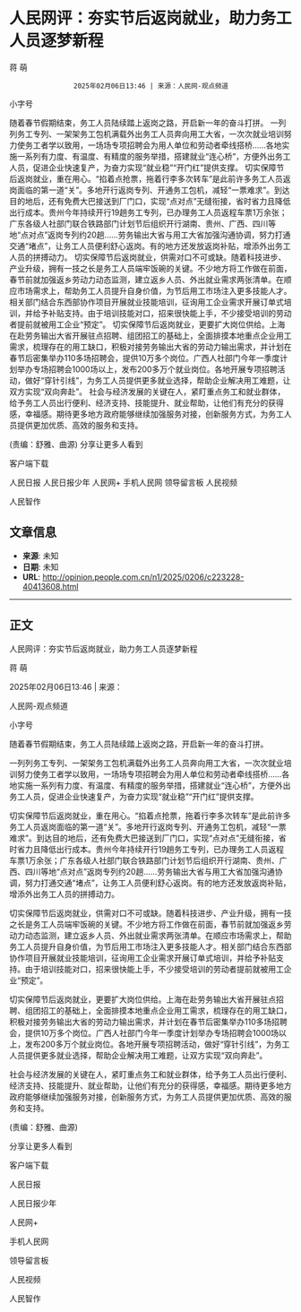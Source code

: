 # 人民网评：夯实节后返岗就业，助力务工人员逐梦新程

蒋 萌


					2025年02月06日13:46 | 来源：人民网-观点频道


小字号





随着春节假期结束，务工人员陆续踏上返岗之路，开启新一年的奋斗打拼。
一列列务工专列、一架架务工包机满载外出务工人员奔向用工大省，一次次就业培训努力使务工者学以致用，一场场专项招聘会为用人单位和劳动者牵线搭桥……各地实施一系列有力度、有温度、有精度的服务举措，搭建就业“连心桥”，方便外出务工人员，促进企业快速复产，为奋力实现“就业稳”“开门红”提供支撑。
切实保障节后返岗就业，重在用心。“掐着点抢票，拖着行李多次转车”是此前许多务工人员返岗面临的第一道“关”。多地开行返岗专列、开通务工包机，减轻“一票难求”。到达目的地后，还有免费大巴接送到厂门口，实现“点对点”无缝衔接，省时省力且降低出行成本。贵州今年持续开行19趟务工专列，已办理务工人员返程车票1万余张；广东各级人社部门联合铁路部门计划节后组织开行湖南、贵州、广西、四川等地“点对点”返岗专列约20趟……劳务输出大省与用工大省加强沟通协调，努力打通交通“堵点”，让务工人员便利舒心返岗。有的地方还发放返岗补贴，增添外出务工人员的拼搏动力。
切实保障节后返岗就业，供需对口不可或缺。随着科技进步、产业升级，拥有一技之长是务工人员端牢饭碗的关键。不少地方将工作做在前面，春节前就加强返乡劳动力动态监测，建立返乡人员、外出就业需求两张清单。在顺应市场需求上，帮助务工人员提升自身价值，为节后用工市场注入更多技能人才。相关部门结合东西部协作项目开展就业技能培训，征询用工企业需求开展订单式培训，并给予补贴支持。由于培训技能对口，招来很快能上手，不少接受培训的劳动者提前就被用工企业“预定”。
切实保障节后返岗就业，更要扩大岗位供给。上海在赴劳务输出大省开展驻点招聘、组团招工的基础上，全面排摸本地重点企业用工需求，梳理存在的用工缺口，积极对接劳务输出大省的劳动力输出需求，并计划在春节后密集举办110多场招聘会，提供10万多个岗位。广西人社部门今年一季度计划举办专场招聘会1000场以上，发布200多万个就业岗位。各地开展专项招聘活动，做好“穿针引线”，为务工人员提供更多就业选择，帮助企业解决用工难题，让双方实现“双向奔赴”。
社会与经济发展的关键在人，紧盯重点务工和就业群体，给予务工人员出行便利、经济支持、技能提升、就业帮助，让他们有充分的获得感，幸福感。期待更多地方政府能够继续加强服务对接，创新服务方式，为务工人员提供更加优质、高效的服务和支持。

(责编：舒雅、曲源)
分享让更多人看到  


客户端下载

人民日报
人民日报少年
人民网+
手机人民网
领导留言板
人民视频

人民智作

## 文章信息

- **来源**: 未知
- **日期**: 未知
- **URL**: http://opinion.people.com.cn/n1/2025/0206/c223228-40413608.html

---

## 正文

人民网评：夯实节后返岗就业，助力务工人员逐梦新程

蒋 萌

2025年02月06日13:46 | 来源：

人民网-观点频道

小字号

随着春节假期结束，务工人员陆续踏上返岗之路，开启新一年的奋斗打拼。

一列列务工专列、一架架务工包机满载外出务工人员奔向用工大省，一次次就业培训努力使务工者学以致用，一场场专项招聘会为用人单位和劳动者牵线搭桥……各地实施一系列有力度、有温度、有精度的服务举措，搭建就业“连心桥”，方便外出务工人员，促进企业快速复产，为奋力实现“就业稳”“开门红”提供支撑。

切实保障节后返岗就业，重在用心。“掐着点抢票，拖着行李多次转车”是此前许多务工人员返岗面临的第一道“关”。多地开行返岗专列、开通务工包机，减轻“一票难求”。到达目的地后，还有免费大巴接送到厂门口，实现“点对点”无缝衔接，省时省力且降低出行成本。贵州今年持续开行19趟务工专列，已办理务工人员返程车票1万余张；广东各级人社部门联合铁路部门计划节后组织开行湖南、贵州、广西、四川等地“点对点”返岗专列约20趟……劳务输出大省与用工大省加强沟通协调，努力打通交通“堵点”，让务工人员便利舒心返岗。有的地方还发放返岗补贴，增添外出务工人员的拼搏动力。

切实保障节后返岗就业，供需对口不可或缺。随着科技进步、产业升级，拥有一技之长是务工人员端牢饭碗的关键。不少地方将工作做在前面，春节前就加强返乡劳动力动态监测，建立返乡人员、外出就业需求两张清单。在顺应市场需求上，帮助务工人员提升自身价值，为节后用工市场注入更多技能人才。相关部门结合东西部协作项目开展就业技能培训，征询用工企业需求开展订单式培训，并给予补贴支持。由于培训技能对口，招来很快能上手，不少接受培训的劳动者提前就被用工企业“预定”。

切实保障节后返岗就业，更要扩大岗位供给。上海在赴劳务输出大省开展驻点招聘、组团招工的基础上，全面排摸本地重点企业用工需求，梳理存在的用工缺口，积极对接劳务输出大省的劳动力输出需求，并计划在春节后密集举办110多场招聘会，提供10万多个岗位。广西人社部门今年一季度计划举办专场招聘会1000场以上，发布200多万个就业岗位。各地开展专项招聘活动，做好“穿针引线”，为务工人员提供更多就业选择，帮助企业解决用工难题，让双方实现“双向奔赴”。

社会与经济发展的关键在人，紧盯重点务工和就业群体，给予务工人员出行便利、经济支持、技能提升、就业帮助，让他们有充分的获得感，幸福感。期待更多地方政府能够继续加强服务对接，创新服务方式，为务工人员提供更加优质、高效的服务和支持。

(责编：舒雅、曲源)

分享让更多人看到

客户端下载

人民日报

人民日报少年

人民网+

手机人民网

领导留言板

人民视频

人民智作

